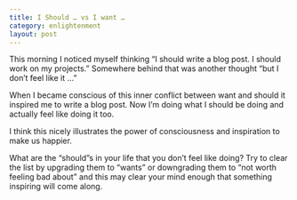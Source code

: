 ```yaml
---
title: I Should … vs I want …
category: enlightenment
layout: post
---
```


This morning I noticed myself thinking “I should write a blog post.  I should work on my projects.”  Somewhere behind that was another thought “but I don’t feel like it …”

When I became conscious of this inner conflict between want and should it inspired me to write a blog post.  Now I’m doing what I should be doing and actually feel like doing it too.

I think this nicely illustrates the power of consciousness and inspiration to make us happier.

What are the “should”s in your life that you don’t feel like doing?  Try to clear the list by upgrading them to “wants” or downgrading them to “not worth feeling bad about” and this may clear your mind enough that something inspiring will come along.
